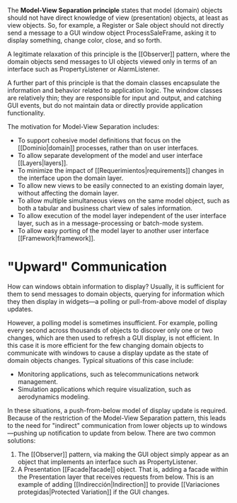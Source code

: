 The **Model-View Separation principle** states that model (domain) objects should not have direct knowledge of view (presentation) objects, at least as view objects. So, for example, a Register or Sale object should not directly send a message to a GUI window object ProcessSaleFrame, asking it to display something, change color, close, and so forth.

A legitimate relaxation of this principle is the [[Observer]] pattern, where the domain objects send messages to UI objects viewed only in terms of an interface such as PropertyListener or AlarmListener.

A further part of this principle is that the domain classes encapsulate the information and behavior related to application logic. The window classes are relatively thin; they are responsible for input and output, and catching GUI events, but do not maintain data or directly provide application functionality.

The motivation for Model-View Separation includes: 
- To support cohesive model definitions that focus on the [[Dominio|domain]] processes, rather than on user interfaces.
- To allow separate development of the model and user interface [[Layers|layers]].
- To minimize the impact of [[Requerimientos|requirements]] changes in the interface upon the domain layer.
- To allow new views to be easily connected to an existing domain layer, without affecting the domain layer. 
- To allow multiple simultaneous views on the same model object, such as both a tabular and business chart view of sales information.
- To allow execution of the model layer independent of the user interface layer, such as in a message-processing or batch-mode system. 
- To allow easy porting of the model layer to another user interface [[Framework|framework]].

# "Upward" Communication
How can windows obtain information to display? Usually, it is sufficient for them to send messages to domain objects, querying for information which they then display in widgets—a polling or pull-from-above model of display updates.

However, a polling model is sometimes insufficient. For example, polling every second across thousands of objects to discover only one or two changes, which are then used to refresh a GUI display, is not efficient. In this case it is more efficient for the few changing domain objects to communicate with windows to cause a display update as the state of domain objects changes. Typical situations of this case include:
- Monitoring applications, such as telecommunications network management.
- Simulation applications which require visualization, such as aerodynamics modeling.

In these situations, a push-from-below model of display update is required. Because of the restriction of the Model-View Separation pattern, this leads to the need for "indirect" communication from lower objects up to windows—pushing up notification to update from below. There are two common solutions:
1. The [[Observer]] pattern, via making the GUI object simply appear as an object that implements an interface such as PropertyListener.
2. A Presentation [[Facade|facade]] object. That is, adding a facade within the Presentation layer that receives requests from below. This is an example of adding [[Indirección|Indirection]] to provide [[Variaciones protegidas|Protected Variation]] if the GUI changes.